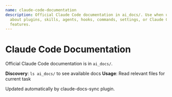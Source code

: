 ```yaml
---
name: claude-code-documentation
description: Official Claude Code documentation in ai_docs/. Use when user asks
  about plugins, skills, agents, hooks, commands, settings, or Claude Code
  features.
---
```


# Claude Code Documentation

Official Claude Code documentation is in `ai_docs/`.

**Discovery**: `ls ai_docs/` to see available docs
**Usage**: Read relevant files for current task

Updated automatically by claude-docs-sync plugin.
